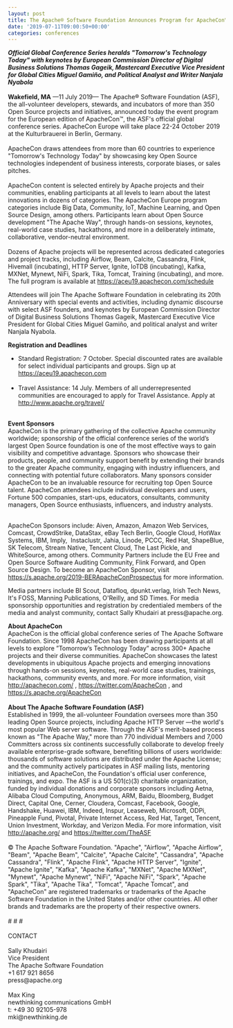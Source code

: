 ```yaml
---
layout: post
title: The Apache® Software Foundation Announces Program for ApacheCon™ Europe
date: '2019-07-11T09:00:50+00:00'
categories: conferences
---
```

<div><strong><em>Official Global Conference Series heralds &quot;Tomorrow's Technology Today&quot; with keynotes by European Commission Director of Digital Business Solutions Thomas Gageik, Mastercard Executive Vice President for Global Cities Miguel Gamiño, and Political Analyst and Writer Nanjala Nyabola</em></strong></div> 
  <div><br /></div> 
  <div><strong>Wakefield, MA</strong> —11 July 2019— The Apache® Software Foundation (ASF), the all-volunteer developers, stewards, and incubators of more than 350 Open Source projects and initiatives, announced today the event program for the European edition of ApacheCon™, the ASF's official global conference series. ApacheCon Europe will take place 22-24 October 2019 at the Kulturbrauerei in Berlin, Germany.</div> 
  <div><br /></div> 
  <div>ApacheCon draws attendees from more than 60 countries to experience &quot;Tomorrow's Technology Today&quot; by showcasing key Open Source technologies independent of business interests, corporate biases, or sales pitches.&nbsp;</div> 
  <div><br /></div> 
  <div>ApacheCon content is selected entirely by Apache projects and their communities, enabling participants at all levels to learn about the latest innovations in dozens of categories. The ApacheCon Europe program categories include Big Data, Community, IoT, Machine Learning, and Open Source Design, among others. Participants learn about Open Source development &quot;The Apache Way&quot;, through hands-on sessions, keynotes, real-world case studies, hackathons, and more in a deliberately intimate, collaborative, vendor-neutral environment.</div> 
  <div><br /></div> 
  <div>Dozens of Apache projects will be represented across dedicated categories and project tracks, including Airflow, Beam, Calcite, Cassandra, Flink, Hivemall (incubating), HTTP Server, Ignite, IoTDB (incubating), Kafka, MXNet, Mynewt, NiFi, Spark, Tika, Tomcat, Training (incubating), and more. The full program is available at <a href="https://aceu19.apachecon.com/schedule">https://aceu19.apachecon.com/schedule</a> <span style="white-space: pre;"> </span></div> 
  <p>Attendees will join The Apache Software Foundation in celebrating its 20th Anniversary with special events and activities, including dynamic discourse with select ASF founders, and keynotes by European Commission Director of Digital Business Solutions Thomas Gageik, Mastercard Executive Vice President for Global Cities Miguel Gamiño, and political analyst and writer Nanjala Nyabola.</p> 
  <div><strong>Registration and Deadlines</strong></div> 
  <div> 
    <ul> 
      <li>Standard Registration: 7 October. Special discounted rates are available for select individual participants and groups. Sign up at <a href="https://aceu19.apachecon.com">https://aceu19.apachecon.com</a> <br /><br /></li> 
      <li>Travel Assistance: 14 July. Members of all underrepresented communities are encouraged to apply for Travel Assistance. Apply at <a href="http://www.apache.org/travel/">http://www.apache.org/travel/</a></li> 
    </ul> 
  </div> 
  <div><br /></div> 
  <div><strong>Event Sponsors</strong></div> 
  <div>ApacheCon is the primary gathering of the collective Apache community worldwide; sponsorship of the official conference series of the world’s largest Open Source foundation is one of the most effective ways to gain visibility and competitive advantage. Sponsors who showcase their products, people, and community support benefit by extending their brands to the greater Apache community, engaging with industry influencers, and connecting with potential future collaborators. Many sponsors consider ApacheCon to be an invaluable resource for recruiting top Open Source talent. ApacheCon attendees include individual developers and users, Fortune 500 companies, start-ups, educators, consultants, community managers, Open Source enthusiasts, influencers, and industry analysts.</div> 
  <div><br /></div> 
  <div> 
    <p>ApacheCon Sponsors include: Aiven, Amazon, Amazon Web Services, Comcast, CrowdStrike, DataStax, eBay Tech Berlin, Google Cloud, HotWax Systems, IBM, Imply,&nbsp; Instaclustr, Jahia, Linode, PCCC, Red Hat, ShapeBlue, SK Telecom, Stream Native, Tencent Cloud, The Last Pickle, and WhiteSource, among others. Community Partners include the EU Free and Open Source Software Auditing Community, Flink Forward, and Open Source Design. To become an ApacheCon Sponsor, visit <a href="https://s.apache.org/2019-BERApacheConProspectus">https://s.apache.org/2019-BERApacheConProspectus</a> for more information.</p> 
    <p>Media partners include BI Scout, Datafloq, dpunkt.verlag, Irish Tech News, It's FOSS, Manning Publications, O'Reilly, and SD Times. For media sponsorship opportunities and registration by credentialed members of the media and analyst community, contact Sally Khudairi at press@apache.org.</p> 
  </div> 
  <div><strong>About ApacheCon</strong></div> 
  <div>ApacheCon is the official global conference series of The Apache Software Foundation. Since 1998 ApacheCon has been drawing participants at all levels to explore ”Tomorrow’s Technology Today” across 300+ Apache projects and their diverse communities. ApacheCon showcases the latest developments in ubiquitous Apache projects and emerging innovations through hands-on sessions, keynotes, real-world case studies, trainings, hackathons, community events, and more. For more information, visit <a href="http://apachecon.com/">http://apachecon.com/</a> , <a href="https://twitter.com/ApacheCon">https://twitter.com/ApacheCon</a> , and <a href="https://s.apache.org/ApacheCon">https://s.apache.org/ApacheCon</a></div> 
  <div><br /></div> 
  <div><strong>About The Apache Software Foundation (ASF)</strong></div> 
  <div>Established in 1999, the all-volunteer Foundation oversees more than 350 leading Open Source projects, including Apache HTTP Server —the world's most popular Web server software. Through the ASF's merit-based process known as &quot;The Apache Way,&quot; more than 770 individual Members and 7,000 Committers across six continents successfully collaborate to develop freely available enterprise-grade software, benefiting billions of users worldwide: thousands of software solutions are distributed under the Apache License; and the community actively participates in ASF mailing lists, mentoring initiatives, and ApacheCon, the Foundation's official user conference, trainings, and expo. The ASF is a US 501(c)(3) charitable organization, funded by individual donations and corporate sponsors including Aetna, Alibaba Cloud Computing, Anonymous, ARM, Baidu, Bloomberg, Budget Direct, Capital One, Cerner, Cloudera, Comcast, Facebook, Google, Handshake, Huawei, IBM, Indeed, Inspur, Leaseweb, Microsoft, ODPi, Pineapple Fund, Pivotal, Private Internet Access, Red Hat, Target, Tencent, Union Investment, Workday, and Verizon Media. For more information, visit <a href="http://apache.org/">http://apache.org/</a> and <a href="https://twitter.com/TheASF">https://twitter.com/TheASF</a> </div> 
  <div><br /></div> 
  <div>© The Apache Software Foundation. &quot;Apache&quot;, &quot;Airflow&quot;, &quot;Apache Airflow&quot;, &quot;Beam&quot;, &quot;Apache Beam&quot;, &quot;Calcite&quot;, &quot;Apache Calcite&quot;, &quot;Cassandra&quot;, &quot;Apache Cassandra&quot;, &quot;Flink&quot;, &quot;Apache Flink&quot;, &quot;Apache HTTP Server&quot;, &quot;Ignite&quot;, &quot;Apache Ignite&quot;, &quot;Kafka&quot;, &quot;Apache Kafka&quot;, &quot;MXNet&quot;, &quot;Apache MXNet&quot;, &quot;Mynewt&quot;, &quot;Apache Mynewt&quot;, &quot;NiFi&quot;, &quot;Apache NiFi&quot;, &quot;Spark&quot;, &quot;Apache Spark&quot;, &quot;Tika&quot;, &quot;Apache Tika&quot;, &quot;Tomcat&quot;, &quot;Apache Tomcat&quot;, and &quot;ApacheCon&quot; are registered trademarks or trademarks of the Apache Software Foundation in the United States and/or other countries. All other brands and trademarks are the property of their respective owners.</div> 
  <div><br /></div> 
  <div># # #</div> 
  <div><br /></div> 
  <div>CONTACT</div> 
  <div><br /></div> 
  <div>Sally Khudairi</div> 
  <div>Vice President</div> 
  <div>The Apache Software Foundation</div> 
  <div>+1 617 921 8656</div> 
  <div>press@apache.org</div> 
  <div><br /></div> 
  <div>Max King</div> 
  <div>newthinking communications GmbH</div> 
  <div>t: +49 30 92105-978</div> 
  <div>mki@newthinking.de</div>
